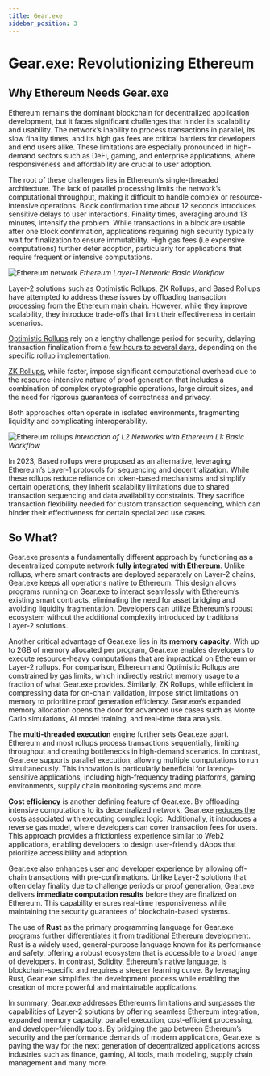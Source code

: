 ```yaml
---
title: Gear.exe
sidebar_position: 3
---
```


# Gear.exe: Revolutionizing Ethereum

## Why Ethereum Needs Gear.exe

Ethereum remains the dominant blockchain for decentralized application development, but it faces significant challenges
that hinder its scalability and usability. The network’s inability to process transactions in parallel, its slow
finality times, and its high gas fees are critical barriers for developers and end users alike. These limitations are
especially pronounced in high-demand sectors such as DeFi, gaming, and enterprise applications, where responsiveness and
affordability are crucial to user adoption.

The root of these challenges lies in Ethereum’s single-threaded architecture. The lack of parallel processing limits the
network’s computational throughput, making it difficult to handle complex or resource-intensive operations. Block
confirmation time about 12 seconds introduces sensitive delays to user interactions. Finality times, averaging around 13
minutes, intensify the problem. While transactions in a block are usable after one block confirmation, applications
requiring high security typically wait for finalization to ensure immutability. High gas fees (i.e expensive
computations) further deter adoption, particularly for applications that require frequent or intensive computations.

![Ethereum network](/img/eth-net.jpg)
_Ethereum Layer-1 Network: Basic Workflow_

Layer-2 solutions such as Optimistic Rollups, ZK Rollups, and Based Rollups have attempted to address these issues by
offloading transaction processing from the Ethereum main chain. However, while they improve scalability, they introduce
trade-offs that limit their effectiveness in certain scenarios.

[Optimistic Rollups](/docs/glossary.md#optimistic-rollups) rely on a lengthy challenge period for security, delaying
transaction finalization from
a [few hours to several days](https://ethereum.org/en/developers/docs/scaling/optimistic-rollups/#l1-l2-interoperability),
depending on the specific rollup implementation.

[ZK Rollups](/docs/glossary.md#zk-rollups-zero-knowledge-rollups), while faster, impose significant computational
overhead due to the resource-intensive nature of proof generation that includes a combination of complex cryptographic
operations, large circuit sizes, and the need for rigorous guarantees of correctness and privacy.

Both approaches often operate in isolated environments, fragmenting liquidity and complicating interoperability.

![Ethereum rollups](/img/eth-rollups.jpg)
_Interaction of L2 Networks with Ethereum L1: Basic Workflow_

In 2023, Based rollups were proposed as an alternative, leveraging Ethereum’s Layer-1 protocols for sequencing and
decentralization. While these rollups reduce reliance on token-based mechanisms and simplify certain operations, they
inherit scalability limitations due to shared transaction sequencing and data availability constraints. They sacrifice
transaction flexibility needed for custom transaction sequencing, which can hinder their effectiveness for certain
specialized use cases.

## So What?

Gear.exe presents a fundamentally different approach by functioning as a decentralized compute network **fully
integrated with Ethereum**. Unlike rollups, where smart contracts are deployed separately on Layer-2 chains, Gear.exe
keeps all operations native to Ethereum. This design allows programs running on Gear.exe to interact seamlessly with
Ethereum’s existing smart contracts, eliminating the need for asset bridging and avoiding liquidity fragmentation.
Developers can utilize Ethereum’s robust ecosystem without the additional complexity introduced by traditional Layer-2
solutions.

Another critical advantage of Gear.exe lies in its **memory capacity**. With up to 2GB of memory allocated per program,
Gear.exe enables developers to execute resource-heavy computations that are impractical on Ethereum or Layer-2 rollups.
For comparison, Ethereum and Optimistic Rollups are constrained by gas limits, which indirectly restrict memory usage to
a fraction of what Gear.exe provides. Similarly, ZK Rollups, while efficient in compressing data for on-chain
validation, impose strict limitations on memory to prioritize proof generation efficiency. Gear.exe’s expanded memory
allocation opens the door for advanced use cases such as Monte Carlo simulations, AI model training, and real-time data
analysis.

The **multi-threaded execution** engine further sets Gear.exe apart.
Ethereum and most rollups process transactions
sequentially, limiting throughput and creating bottlenecks in high-demand scenarios.
In contrast, Gear.exe supports parallel execution, allowing multiple computations to run simultaneously.
This innovation is particularly beneficial for latency-sensitive applications,
including high-frequency trading platforms, gaming environments, supply chain monitoring systems and more.

**Cost efficiency** is another defining feature of Gear.exe. By offloading intensive computations to its decentralized
network, Gear.exe [reduces the costs](https://github.com/gear-foundation/arkanoid/tree/master) associated with executing
complex logic. Additionally, it introduces a reverse gas model, where developers can cover transaction fees for users.
This approach provides a frictionless experience similar to Web2 applications, enabling developers to design
user-friendly dApps that prioritize accessibility and adoption.

Gear.exe also enhances user and developer experience by allowing off-chain transactions with pre-confirmations. Unlike
Layer-2 solutions that often delay finality due to challenge periods or proof generation, Gear.exe delivers **immediate
computation results** before they are finalized on Ethereum. This capability ensures real-time responsiveness while
maintaining the security guarantees of blockchain-based systems.

The use of **Rust** as the primary programming language for Gear.exe programs further differentiates it from traditional
Ethereum development. Rust is a widely used, general-purpose language known for its performance and safety, offering a
robust ecosystem that is accessible to a broad range of developers. In contrast, Solidity, Ethereum’s native language,
is blockchain-specific and requires a steeper learning curve. By leveraging Rust, Gear.exe simplifies the development
process while enabling the creation of more powerful and maintainable applications.

In summary, Gear.exe addresses Ethereum’s limitations and surpasses the capabilities of Layer-2 solutions by offering
seamless Ethereum integration, expanded memory capacity, parallel execution, cost-efficient processing, and
developer-friendly tools. By bridging the gap between Ethereum’s security and the performance demands of modern
applications, Gear.exe is paving the way for the next generation of decentralized applications across industries such as
finance, gaming, AI tools, math modeling, supply chain management and many more.
